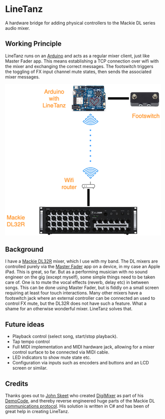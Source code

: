# LineTanz

A hardware bridge for adding physical controllers to the Mackie DL series audio mixer.

## Working Principle

LineTanz runs on an [Arduino](https://www.arduino.cc) and acts as a regular mixer client, just like Master Fader app. This means establishing a TCP connection over wifi with the mixer and exchanging the correct messages. The footswitch triggers the toggling of FX input channel mute states, then sends the associated mixer messages.

![image](./LineTanzPrinciple.png)

## Background

I have a [Mackie DL32R](https://mackie.com/intl/products/mixers/dl-series) mixer, which I use with my band. The DL mixers are controlled purely via the [Master Fader](https://www.google.com/search?client=safari&rls=en&q=mackie+master+fader+app&ie=UTF-8&oe=UTF-8) app on a device, in my case an Apple iPad. This is great, so far. But as a performing musician with no sound engineer on the gig (except myself), some simple things need to be taken care of. One is to mute the vocal effects (reverb, delay etc) in between songs. This can be done using Master Fader, but is fiddly on a small screen requiring at least four touch interactions. Many other mixers have a footswitch jack where an external controller can be connected an used to control FX mute, but the DL32R does not have such a feature. What a shame for an otherwise wonderful mixer. LineTanz solves that.

## Future ideas

- Playback control (select song, start/stop playback).
- Tap tempo control
- Full MIDI implementation and MIDI hardware jack, allowing for a mixer control surface to be connected via MIDI cable.
- LED indicators to show mute state etc.
- Configuration via inputs such as encoders and buttons and an LCD screen or similar.

## Credits

Thanks goes out to [John Skeet](https://github.com/jskeet) who created [DigiMixer](https://github.com/jskeet/DemoCode/tree/main/DigiMixer) as part of his [DemoCode](https://github.com/jskeet/DemoCode/tree/main), and thereby reverse engineered huge parts of the Mackie DL [communications protocol](https://github.com/jskeet/DemoCode/blob/main/DigiMixer/Protocols/mackie.md). His solution is written in C# and has been of great help in creating LineTanz.